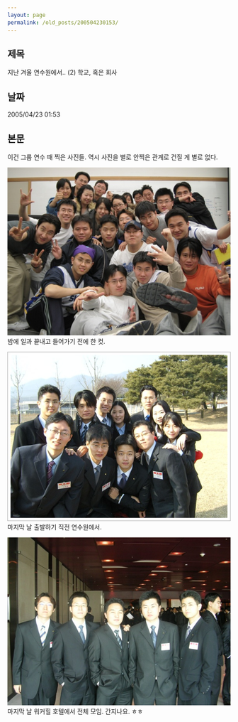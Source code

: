 ```yaml
---
layout: page
permalink: /old_posts/200504230153/
---
```


## 제목
지난 겨울 연수원에서.. (2) 학교, 혹은 회사

## 날짜
2005/04/23 01:53

## 본문
이건 그룹 연수 때 찍은 사진들.
역시 사진을 별로 안찍은 관계로 건질 게 별로 없다.

![c0003499_148829.jpg](200504230153/c0003499_148829.jpg)
밤에 일과 끝내고 들어가기 전에 한 컷.

![c0003499_1492271.jpg](200504230153/c0003499_1492271.jpg)
마지막 날 출발하기 직전 연수원에서.

![c0003499_1484385.jpg](200504230153/c0003499_1484385.jpg)
마지막 날 워커힐 호텔에서 전체 모임. 간지나요. ㅎㅎ